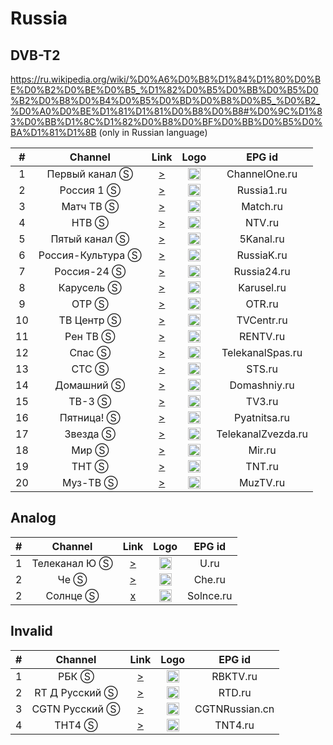 <h1>Russia</h1>

<h2>DVB-T2</h2>

https://ru.wikipedia.org/wiki/%D0%A6%D0%B8%D1%84%D1%80%D0%BE%D0%B2%D0%BE%D0%B5_%D1%82%D0%B5%D0%BB%D0%B5%D0%B2%D0%B8%D0%B4%D0%B5%D0%BD%D0%B8%D0%B5_%D0%B2_%D0%A0%D0%BE%D1%81%D1%81%D0%B8%D0%B8#%D0%9C%D1%83%D0%BB%D1%8C%D1%82%D0%B8%D0%BF%D0%BB%D0%B5%D0%BA%D1%81%D1%8B (only in Russian language)

|  # |      Channel       | Link  | Logo | EPG id |
|:--:|:------------------:|:-----:|:----:|:------:|
|  1 |   Первый канал Ⓢ   | [>](http://s18209.cdn.ngenix.net/hls/CH_R03_1TV/playlist.m3u8) | <img height="20" src="https://i.imgur.com/1IqCGe9.png"/> | ChannelOne.ru |
|  2 |     Россия 1 Ⓢ     | [>](http://s18209.cdn.ngenix.net/hls/CH_R04_ROSSIA1/playlist.m3u8) | <img height="20" src="https://i.imgur.com/WI6hKez.png"/> | Russia1.ru |
|  3 |     Матч ТВ Ⓢ      | [>](http://stream.cvmtv.site/Match?token=live) | <img height="20" src="https://i.imgur.com/kFdooR4.png"/> | Match.ru |
|  4 |       НТВ Ⓢ        | [>](http://s18209.cdn.ngenix.net/hls/CH_R03_NTV/playlist.m3u8) | <img height="20" src="https://i.imgur.com/DtQX5P2.png"/> | NTV.ru |
|  5 |   Пятый канал Ⓢ    | [>](http://s18209.cdn.ngenix.net/hls/CH_R02_5TV/playlist.m3u8) | <img height="20" src="https://i.imgur.com/u8Q69D9.png"/> | 5Kanal.ru |
|  6 | Россия-Культура Ⓢ  | [>](http://s18209.cdn.ngenix.net/hls/CH_R02_ROSSIAK/playlist.m3u8) | <img height="20" src="https://i.imgur.com/S12gaLc.png"/> | RussiaK.ru |
|  7 |    Россия-24 Ⓢ     | [>](http://s18209.cdn.ngenix.net/hls/CH_R01_ROSSIA24/playlist.m3u8) | <img height="20" src="https://i.imgur.com/tpqsFzm.png"/> | Russia24.ru |
|  8 |     Карусель Ⓢ     | [>](http://s18209.cdn.ngenix.net/hls/CH_R01_KARUSEL/playlist.m3u8) | <img height="20" src="https://i.imgur.com/4fFMlVq.png"/> | Karusel.ru |
|  9 |       ОТР Ⓢ        | [>](http://s18209.cdn.ngenix.net/hls/CH_R01_OTR/playlist.m3u8) | <img height="20" src="https://i.imgur.com/QyZvT3e.png"/> | OTR.ru |
| 10 |     ТВ Центр Ⓢ     | [>](http://s18209.cdn.ngenix.net/hls/CH_R04_TVC/playlist.m3u8) | <img height="20" src="https://i.imgur.com/ZP0D6Rd.png"/> | TVCentr.ru |
| 11 |      Рен ТВ Ⓢ      | [>](http://s18209.cdn.ngenix.net/hls/CH_R02_RENTV/playlist.m3u8) | <img height="20" src="https://i.imgur.com/18TAzYV.png"/> | RENTV.ru |
| 12 |       Спас Ⓢ       | [>](https://spas.mediacdn.ru/cdn/spas/playlist.m3u8) | <img height="20" src="https://i.imgur.com/A6Cqsom.jpeg"/> | TelekanalSpas.ru |
| 13 |       СТС Ⓢ        | [>](http://s18209.cdn.ngenix.net/hls/CH_R02_STS/playlist.m3u8) | <img height="20" src="https://i.imgur.com/y9bpqUD.png"/> | STS.ru |
| 14 |     Домашний Ⓢ     | [>](http://s18209.cdn.ngenix.net/hls/CH_R04_DOMASHNY/playlist.m3u8) | <img height="20" src="https://i.imgur.com/e8wlMIt.png"/> | Domashniy.ru |
| 15 |       ТВ-3 Ⓢ       | [>](http://s18209.cdn.ngenix.net/hls/CH_R01_TV3/playlist.m3u8) | <img height="20" src="https://upload.wikimedia.org/wikipedia/commons/thumb/9/9e/%D0%A2V3_logo_2023.svg/556px-%D0%A2V3_logo_2023.svg.png"/> | TV3.ru |
| 16 |     Пятница! Ⓢ     | [>](http://s18209.cdn.ngenix.net/hls/CH_R01_FRIDAY/playlist.m3u8) | <img height="20" src="https://i.imgur.com/rS11zVB.png"/> | Pyatnitsa.ru |
| 17 |      Звезда Ⓢ      | [>](http://s18209.cdn.ngenix.net/hls/CH_R03_ZVEZDA/playlist.m3u8) | <img height="20" src="https://i.imgur.com/c0L0ncA.png"/> | TelekanalZvezda.ru |
| 18 |        Мир Ⓢ       | [>](http://hls.mirtv.cdnvideo.ru/mirtv-parampublish/mirtv_2500/playlist.m3u8) | <img height="20" src="https://i.imgur.com/L2slsbG.png"/> | Mir.ru |
| 19 |       ТНТ Ⓢ        | [>](http://s18209.cdn.ngenix.net/hls/CH_R01_TNT/playlist.m3u8) | <img height="20" src="https://i.imgur.com/T4A6rEI.png"/> | TNT.ru |
| 20 |      Муз-ТВ Ⓢ      | [>](http://edge02.odtv.az/o5/muztv/playlist.m3u8) | <img height="20" src="https://i.imgur.com/BtqrHmz.png"/> | MuzTV.ru |

<h2>Analog</h2>

|  # |      Channel       | Link  | Logo | EPG id |
|:--:|:------------------:|:-----:|:----:|:------:|
|  1 |    Телеканал Ю Ⓢ   | [>](http://s18209.cdn.ngenix.net/hls/CH_R03_U/playlist.m3u8) | <img height="20" src="https://i.imgur.com/KDZvt0Q.png"/> | U.ru |
|  2 |         Че Ⓢ       | [>](http://s18209.cdn.ngenix.net/hls/CH_R02_PERETZ/playlist.m3u8) | <img height="20" src="https://i.imgur.com/ZOcDGpB.png"/> | Che.ru |
|  2 |       Солнце Ⓢ     | [x](https://okkotv-live.cdnvideo.ru/channel/Disney.m3u8) | <img height="20" src="https://i.imgur.com/nqOzHQF.png"/> | Solnce.ru |

<h2>Invalid</h2>

|  # |      Channel       | Link  | Logo | EPG id |
|:--:|:------------------:|:-----:|:----:|:------:|
|  1 |        РБК Ⓢ       | [>](http://edge02.odtv.az/o1/rbktv/playlist.m3u8) | <img height="20" src="https://i.imgur.com/P2Qii5B.png"/> | RBKTV.ru |
|  2 |    RT Д Русский Ⓢ  | [>](https://hls.rt.com/hls/rtdru.m3u8) | <img height="20" src="https://i.imgur.com/v5fpEBo.png"/> | RTD.ru |
|  3 |    CGTN Pусский Ⓢ  | [>](https://news.cgtn.com/resource/live/russian/cgtn-r.m3u8) | <img height="20" src="https://i.imgur.com/fMsJYzl.png"/> | CGTNRussian.cn |
|  4 |        ТНТ4 Ⓢ      | [>](http://edge02.odtv.az/o7/tnt4/playlist.m3u8) | <img height="20" src="https://i.imgur.com/gBokU5i.png"/> | TNT4.ru |
